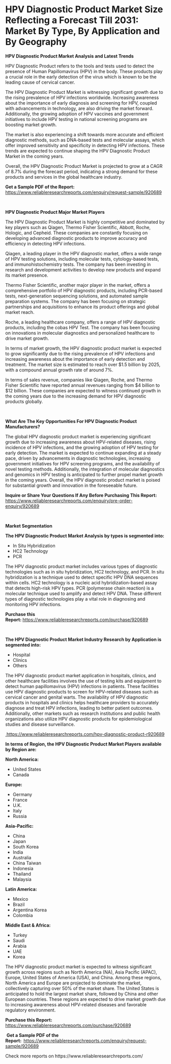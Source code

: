 <p><h1>HPV Diagnostic Product Market Size Reflecting a Forecast Till 2031: Market By Type, By Application and By Geography</h1></p><p><strong>HPV Diagnostic Product Market Analysis and Latest Trends</strong></p>
<p><p>HPV Diagnostic Product refers to the tools and tests used to detect the presence of Human Papillomavirus (HPV) in the body. These products play a crucial role in the early detection of the virus which is known to be the leading cause of cervical cancer.</p><p>The HPV Diagnostic Product Market is witnessing significant growth due to the rising prevalence of HPV infections worldwide. Increasing awareness about the importance of early diagnosis and screening for HPV, coupled with advancements in technology, are also driving the market forward. Additionally, the growing adoption of HPV vaccines and government initiatives to include HPV testing in national screening programs are boosting market growth.</p><p>The market is also experiencing a shift towards more accurate and efficient diagnostic methods, such as DNA-based tests and molecular assays, which offer improved sensitivity and specificity in detecting HPV infections. These trends are expected to continue shaping the HPV Diagnostic Product Market in the coming years.</p><p>Overall, the HPV Diagnostic Product Market is projected to grow at a CAGR of 8.7% during the forecast period, indicating a strong demand for these products and services in the global healthcare industry.</p></p>
<p><strong>Get a Sample PDF of the Report:&nbsp;</strong> <a href="https://www.reliableresearchreports.com/enquiry/request-sample/920689">https://www.reliableresearchreports.com/enquiry/request-sample/920689</a></p>
<p>&nbsp;</p>
<p><strong>HPV Diagnostic Product Major Market Players</strong></p>
<p><p>The HPV Diagnostic Product Market is highly competitive and dominated by key players such as Qiagen, Thermo Fisher Scientific, Abbott, Roche, Hologic, and Cepheid. These companies are constantly focusing on developing advanced diagnostic products to improve accuracy and efficiency in detecting HPV infections.</p><p>Qiagen, a leading player in the HPV diagnostic market, offers a wide range of HPV testing solutions, including molecular tests, cytology-based tests, and immunohistochemistry tests. The company has been investing in research and development activities to develop new products and expand its market presence.</p><p>Thermo Fisher Scientific, another major player in the market, offers a comprehensive portfolio of HPV diagnostic products, including PCR-based tests, next-generation sequencing solutions, and automated sample preparation systems. The company has been focusing on strategic partnerships and acquisitions to enhance its product offerings and global market reach.</p><p>Roche, a leading healthcare company, offers a range of HPV diagnostic products, including the cobas HPV Test. The company has been focusing on innovations in molecular diagnostics and personalized healthcare to drive market growth.</p><p>In terms of market growth, the HPV diagnostic product market is expected to grow significantly due to the rising prevalence of HPV infections and increasing awareness about the importance of early detection and treatment. The market size is estimated to reach over $1.5 billion by 2025, with a compound annual growth rate of around 7%.</p><p>In terms of sales revenue, companies like Qiagen, Roche, and Thermo Fisher Scientific have reported annual revenues ranging from $4 billion to $12 billion. These companies are expected to witness continued growth in the coming years due to the increasing demand for HPV diagnostic products globally.</p></p>
<p>&nbsp;</p>
<p><strong>What Are The Key Opportunities For HPV Diagnostic Product Manufacturers?</strong></p>
<p><p>The global HPV diagnostic product market is experiencing significant growth due to increasing awareness about HPV-related diseases, rising incidence of HPV infections, and the growing adoption of HPV testing for early detection. The market is expected to continue expanding at a steady pace, driven by advancements in diagnostic technologies, increasing government initiatives for HPV screening programs, and the availability of novel testing methods. Additionally, the integration of molecular diagnostics and genomics in HPV testing is anticipated to further propel market growth in the coming years. Overall, the HPV diagnostic product market is poised for substantial growth and innovation in the foreseeable future.</p></p>
<p><strong>Inquire or Share Your Questions If Any Before Purchasing This Report:</strong> <a href="https://www.reliableresearchreports.com/enquiry/pre-order-enquiry/920689">https://www.reliableresearchreports.com/enquiry/pre-order-enquiry/920689</a></p>
<p>&nbsp;</p>
<p><strong>Market Segmentation</strong></p>
<p><strong>The HPV Diagnostic Product Market Analysis by types is segmented into:</strong></p>
<p><ul><li>In Situ Hybridization</li><li>HC2 Technology</li><li>PCR</li></ul></p>
<p><p>The HPV diagnostic product market includes various types of diagnostic technologies such as in situ hybridization, HC2 technology, and PCR. In situ hybridization is a technique used to detect specific HPV DNA sequences within cells. HC2 technology is a nucleic acid hybridization-based assay that detects high-risk HPV types. PCR (polymerase chain reaction) is a molecular technique used to amplify and detect HPV DNA. These different types of diagnostic technologies play a vital role in diagnosing and monitoring HPV infections.</p></p>
<p><strong>Purchase this Report:&nbsp;</strong><a href="https://www.reliableresearchreports.com/purchase/920689">https://www.reliableresearchreports.com/purchase/920689</a></p>
<p>&nbsp;</p>
<p><strong>The HPV Diagnostic Product Market Industry Research by Application is segmented into:</strong></p>
<p><ul><li>Hospital</li><li>Clinics</li><li>Others</li></ul></p>
<p><p>The HPV diagnostic product market application in hospitals, clinics, and other healthcare facilities involves the use of testing kits and equipment to detect human papillomavirus (HPV) infections in patients. These facilities use HPV diagnostic products to screen for HPV-related diseases such as cervical cancer and genital warts. The availability of HPV diagnostic products in hospitals and clinics helps healthcare providers to accurately diagnose and treat HPV infections, leading to better patient outcomes. Additionally, other markets such as research institutions and public health organizations also utilize HPV diagnostic products for epidemiological studies and disease surveillance.</p></p>
<p><a href="https://www.reliableresearchreports.com/hpv-diagnostic-product-r920689">&nbsp;https://www.reliableresearchreports.com/hpv-diagnostic-product-r920689</a></p>
<p><strong>In terms of Region, the HPV Diagnostic Product Market Players available by Region are:</strong></p>
<p>
    <p> <strong> North America: </strong>
        <ul>
            <li>United States</li>
            <li>Canada</li>
        </ul>
        </p> 
    <p> <strong> Europe: </strong>
        <ul>
            <li>Germany</li>
            <li>France</li>
            <li>U.K.</li>
            <li>Italy</li>
            <li>Russia</li>
        </ul>
        </p> 
    <p> <strong> Asia-Pacific: </strong>
        <ul>
            <li>China</li>
            <li>Japan</li>
            <li>South Korea</li>
            <li>India</li>
            <li>Australia</li>
            <li>China Taiwan</li>
            <li>Indonesia</li>
            <li>Thailand</li>
            <li>Malaysia</li>
        </ul>
        </p> 
    <p> <strong> Latin America: </strong>
        <ul>
            <li>Mexico</li>
            <li>Brazil</li>
            <li>Argentina Korea</li>
            <li>Colombia</li>
        </ul>
        </p> 
    <p> <strong> Middle East & Africa: </strong>
        <ul>
            <li>Turkey</li>
            <li>Saudi</li>
            <li>Arabia</li>
            <li>UAE</li>
            <li>Korea</li>
        </ul>
    </p>
    </p>
<p><p>The HPV diagnostic product market is expected to witness significant growth across regions such as North America (NA), Asia Pacific (APAC), Europe, United States of America (USA), and China. Among these regions, North America and Europe are projected to dominate the market, collectively capturing over 50% of the market share. The United States is anticipated to hold the largest market share, followed by China and other European countries. These regions are expected to drive market growth due to increasing awareness about HPV-related diseases and favorable regulatory environment.</p></p>
<p><strong>Purchase this Report: </strong><a href="https://www.reliableresearchreports.com/purchase/920689">https://www.reliableresearchreports.com/purchase/920689</a></p>
<p>&nbsp;<strong>Get a Sample PDF of the Report:&nbsp;&nbsp;</strong><a href="https://www.reliableresearchreports.com/enquiry/request-sample/920689">https://www.reliableresearchreports.com/enquiry/request-sample/920689</a></p>
<p><strong></strong></p>
<p>Check more reports on https://www.reliableresearchreports.com/</p>